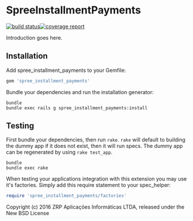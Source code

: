 SpreeInstallmentPayments
========================

[![build status](https://gitlab.com/zrpaplicacoes/spree_installment_payments/badges/dev/build.svg)](https://gitlab.com/zrpaplicacoes/spree_installment_payments/commits/dev)[![coverage report](https://gitlab.com/zrpaplicacoes/spree_installment_payments/badges/dev/coverage.svg)](https://gitlab.com/zrpaplicacoes/spree_installment_payments/commits/dev)

Introduction goes here.

Installation
------------

Add spree_installment_payments to your Gemfile:

```ruby
gem 'spree_installment_payments'
```

Bundle your dependencies and run the installation generator:

```shell
bundle
bundle exec rails g spree_installment_payments:install
```

Testing
-------

First bundle your dependencies, then run `rake`. `rake` will default to building the dummy app if it does not exist, then it will run specs. The dummy app can be regenerated by using `rake test_app`.

```shell
bundle
bundle exec rake
```

When testing your applications integration with this extension you may use it's factories.
Simply add this require statement to your spec_helper:

```ruby
require 'spree_installment_payments/factories'
```

Copyright (c) 2016 ZRP Aplicações Informáticas LTDA, released under the New BSD License
